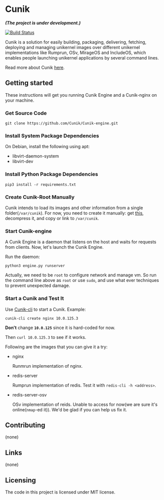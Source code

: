 # Cunik
***(The project is under development.)***

[![Build Status](https://travis-ci.org/Cunik/Cunik-engine.svg?branch=master)](https://travis-ci.org/Cunik/Cunik-engine)

Cunik is a solution for easily building, packaging, delivering, fetching, deploying and managing unikernel images over different unikernel implementations like Rumprun, OSv, MirageOS and IncludeOS, which enables people launching unikernel applications by several command lines.

Read more about Cunik [here](./Documentation/Cunik.md).

## Getting started

These instructions will get you running Cunik Engine and a Cunik-nginx on your machine.

### Get Source Code

```shell
git clone https://github.com/Cunik/Cunik-engine.git
```

### Install System Package Dependencies

On Debian, install the following using apt:

* libvirt-daemon-system
* libvirt-dev

### Install Python Package Dependencies

```shell
pip3 install -r requirements.txt
```

### Create Cunik-Root Manually

Cunik intends to load its images and other information from a single folder(`/var/cunik`). For now, you need to create it manually: get [this](https://www.dropbox.com/s/fgrs238vfp111pn/Cunik-root.tar.gz?dl=0), decompress it, and copy or link to `/var/cunik`.

### Start Cunik-engine

A Cunik Engine is a daemon that listens on the host and waits for requests from clients. Now, let's launch the Cunik Engine.

Run the daemon:

```shell
python3 engine.py runserver
```

Actually, we need to be `root` to configure network and manage vm. So run the command line above as `root` or use `sudo`, and use what ever techniques to prevent unexpected damage.

### Start a Cunik and Test It

Use [Cunik-cli](https://github.com/Cunik/Cunik-cli) to start a Cunik. Example:

```
cunik-cli create nginx 10.0.125.3
```

**Don't** change **`10.0.125`** since it is hard-coded for now.

Then `curl 10.0.125.3` to see if it works.

Following are the images that you can give it a try:

* nginx

  Runmrun implementation of nginx.

* redis-server

  Rumprun implementation of redis. Test it with `redis-cli -h <address>`.

* redis-server-osv

  OSv implementation of reids. Unable to access for now(we are sure it's online(`nmap`-ed it)). We'd be glad if you can help us fix it.

## Contributing

(none)

## Links

(none)

## Licensing

The code in this project is licensed under MIT license.
